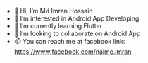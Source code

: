 - 👋 Hi, I’m Md Imran Hossain
- 👀 I’m interested in Android App Developing
- 🌱 I’m currently learning Flutter
- 💞️ I’m looking to collaborate on Android App
- 📫 You can reach me at facebook link: https://www.facebook.com/naime.imran

